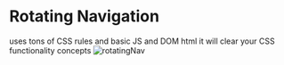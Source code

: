 # Rotating Navigation
uses tons of CSS rules and basic JS and DOM html
it will clear your CSS functionality concepts
![rotatingNav](https://user-images.githubusercontent.com/114183358/214104037-1b61d8c8-7b44-40a8-b87b-e77310d19a5d.jpg)
